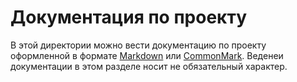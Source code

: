 # Документация по проекту

В этой директории можно вести документацию по проекту оформленной в формате [Markdown](https://github.com/adam-p/markdown-here/wiki/Markdown-Cheatsheet) или [CommonMark](https://commonmark.org/).
Веденеи документации в этом разделе носит не обязательный характер.
